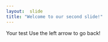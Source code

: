 ```yaml
---
layout:  slide
title: "Welcome to our second slide!"
---
```

Your test
Use the left arrow to go back!
